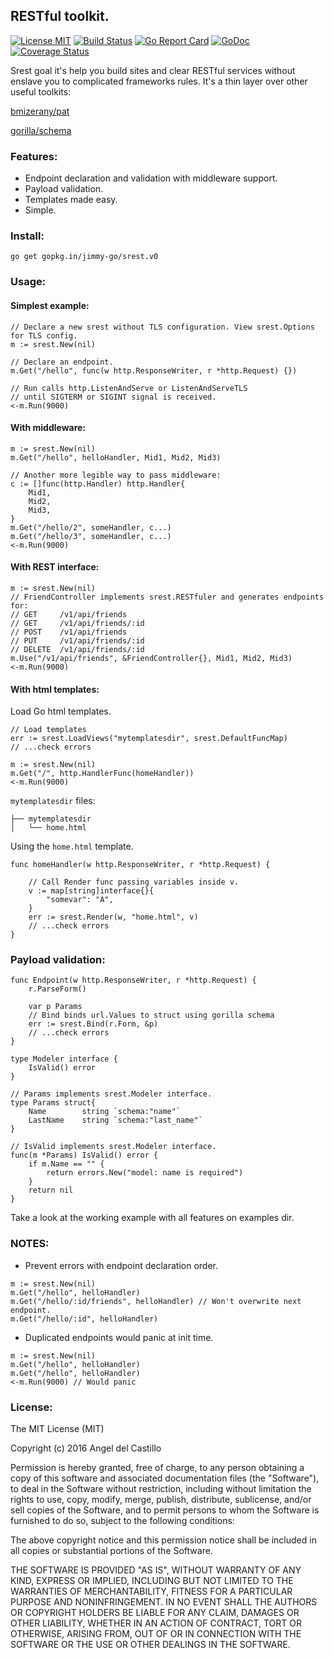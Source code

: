 ## RESTful toolkit.

[![License MIT](https://img.shields.io/npm/l/express.svg)](http://opensource.org/licenses/MIT)
[![Build Status](https://travis-ci.org/jimmy-go/srest.svg?branch=master)](https://travis-ci.org/jimmy-go/srest)
[![Go Report Card](https://goreportcard.com/badge/github.com/jimmy-go/srest)](https://goreportcard.com/report/github.com/jimmy-go/srest)
[![GoDoc](http://godoc.org/github.com/jimmy-go/srest?status.png)](http://godoc.org/github.com/jimmy-go/srest)
[![Coverage Status](https://coveralls.io/repos/github/jimmy-go/srest/badge.svg?branch=master)](https://coveralls.io/github/jimmy-go/srest?branch=master)

Srest goal it's help you build sites and clear RESTful services without enslave
you to complicated frameworks rules.
It's a thin layer over other useful toolkits:

[bmizerany/pat](https://github.com/bmizerany/pat)

[gorilla/schema](https://github.com/gorilla/schema)

### Features:

* Endpoint declaration and validation with middleware support.
* Payload validation.
* Templates made easy.
* Simple.

### Install:
```
go get gopkg.in/jimmy-go/srest.v0
```

### Usage:

#### Simplest example:

```
// Declare a new srest without TLS configuration. View srest.Options for TLS config.
m := srest.New(nil)

// Declare an endpoint.
m.Get("/hello", func(w http.ResponseWriter, r *http.Request) {})

// Run calls http.ListenAndServe or ListenAndServeTLS
// until SIGTERM or SIGINT signal is received.
<-m.Run(9000)
```

#### With middleware:

```
m := srest.New(nil)
m.Get("/hello", helloHandler, Mid1, Mid2, Mid3)

// Another more legible way to pass middleware:
c := []func(http.Handler) http.Handler{
    Mid1,
    Mid2,
    Mid3,
}
m.Get("/hello/2", someHandler, c...)
m.Get("/hello/3", someHandler, c...)
<-m.Run(9000)
```

#### With REST interface:

```
m := srest.New(nil)
// FriendController implements srest.RESTfuler and generates endpoints for:
// GET     /v1/api/friends
// GET     /v1/api/friends/:id
// POST    /v1/api/friends
// PUT     /v1/api/friends/:id
// DELETE  /v1/api/friends/:id
m.Use("/v1/api/friends", &FriendController{}, Mid1, Mid2, Mid3)
<-m.Run(9000)
```

#### With html templates:

Load Go html templates.
```
// Load templates
err := srest.LoadViews("mytemplatesdir", srest.DefaultFuncMap)
// ...check errors

m := srest.New(nil)
m.Get("/", http.HandlerFunc(homeHandler))
<-m.Run(9000)
```

`mytemplatesdir` files:

```
├── mytemplatesdir
│   └── home.html
```

Using the `home.html` template.

```
func homeHandler(w http.ResponseWriter, r *http.Request) {

    // Call Render func passing variables inside v.
    v := map[string]interface{}{
        "somevar": "A",
    }
    err := srest.Render(w, "home.html", v)
    // ...check errors
}
```

### Payload validation:

```
func Endpoint(w http.ResponseWriter, r *http.Request) {
    r.ParseForm()

    var p Params
    // Bind binds url.Values to struct using gorilla schema
    err := srest.Bind(r.Form, &p)
    // ...check errors
}
```

```
type Modeler interface {
	IsValid() error
}
```

```
// Params implements srest.Modeler interface.
type Params struct{
    Name        string `schema:"name"`
    LastName    string `schema:"last_name"`
}

// IsValid implements srest.Modeler interface.
func(m *Params) IsValid() error {
    if m.Name == "" {
        return errors.New("model: name is required")
    }
    return nil
}
```

Take a look at the working example with all features on examples dir.

### NOTES:

* Prevent errors with endpoint declaration order.

```
m := srest.New(nil)
m.Get("/hello", helloHandler)
m.Get("/hello/:id/friends", helloHandler) // Won't overwrite next endpoint.
m.Get("/hello/:id", helloHandler)
```

* Duplicated endpoints would panic at init time.

```
m := srest.New(nil)
m.Get("/hello", helloHandler)
m.Get("/hello", helloHandler)
<-m.Run(9000) // Would panic
```

### License:

The MIT License (MIT)

Copyright (c) 2016 Angel del Castillo

Permission is hereby granted, free of charge, to any person obtaining a copy
of this software and associated documentation files (the "Software"), to deal
in the Software without restriction, including without limitation the rights
to use, copy, modify, merge, publish, distribute, sublicense, and/or sell
copies of the Software, and to permit persons to whom the Software is
furnished to do so, subject to the following conditions:

The above copyright notice and this permission notice shall be included in all
copies or substantial portions of the Software.

THE SOFTWARE IS PROVIDED "AS IS", WITHOUT WARRANTY OF ANY KIND, EXPRESS OR
IMPLIED, INCLUDING BUT NOT LIMITED TO THE WARRANTIES OF MERCHANTABILITY,
FITNESS FOR A PARTICULAR PURPOSE AND NONINFRINGEMENT. IN NO EVENT SHALL THE
AUTHORS OR COPYRIGHT HOLDERS BE LIABLE FOR ANY CLAIM, DAMAGES OR OTHER
LIABILITY, WHETHER IN AN ACTION OF CONTRACT, TORT OR OTHERWISE, ARISING FROM,
OUT OF OR IN CONNECTION WITH THE SOFTWARE OR THE USE OR OTHER DEALINGS IN THE
SOFTWARE.
